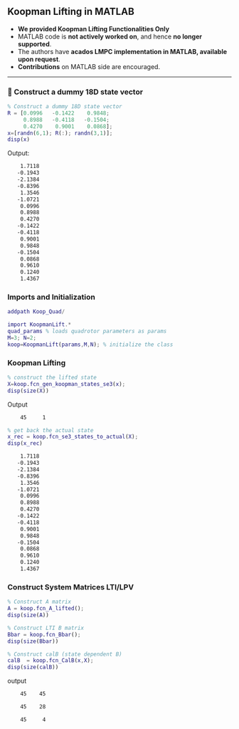 ## Koopman Lifting in MATLAB

- **We provided Koopman Lifting Functionalities Only**
- MATLAB code is **not actively worked on**, and hence **no longer supported**.
- The authors have **acados LMPC implementation in MATLAB, available upon request**.
- **Contributions** on MATLAB side are encouraged.

---

### 🔧 Construct a dummy 18D state vector

```matlab
% Construct a dummy 18D state vector
R = [0.0996   -0.1422    0.9848;
     0.8988   -0.4118   -0.1504;
     0.4270    0.9001    0.0868];
x=[randn(6,1); R(:); randn(3,1)];
disp(x)
```
Output:

```bash
    1.7118
   -0.1943
   -2.1384
   -0.8396
    1.3546
   -1.0721
    0.0996
    0.8988
    0.4270
   -0.1422
   -0.4118
    0.9001
    0.9848
   -0.1504
    0.0868
    0.9610
    0.1240
    1.4367

```

### Imports and Initialization

```matlab
addpath Koop_Quad/

import KoopmanLift.*
quad_params % loads quadrotor parameters as params
M=3; N=2;
koop=KoopmanLift(params,M,N); % initialize the class

```

### Koopman Lifting

```matlab
% construct the lifted state
X=koop.fcn_gen_koopman_states_se3(x);
disp(size(X))
```
Output

```bash
    45     1
```

```matlab
% get back the actual state
x_rec = koop.fcn_se3_states_to_actual(X);
disp(x_rec)
```
```bash
    1.7118
   -0.1943
   -2.1384
   -0.8396
    1.3546
   -1.0721
    0.0996
    0.8988
    0.4270
   -0.1422
   -0.4118
    0.9001
    0.9848
   -0.1504
    0.0868
    0.9610
    0.1240
    1.4367

```

### Construct System Matrices LTI/LPV

```matlab
% Construct A matrix
A = koop.fcn_A_lifted();
disp(size(A))

% Construct LTI B matrix
Bbar = koop.fcn_Bbar();
disp(size(Bbar))

% Construct calB (state dependent B)
calB  = koop.fcn_CalB(x,X);
disp(size(calB))

```
output
```bash
    45    45

    45    28

    45     4

```